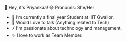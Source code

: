 👋 Hey, it's Priyankaa! 
😄 Pronouns: She/Her
- 🔭 I’m currently a final year Student at IIIT Gwalior.
- 💬 Would Love to talk (Anything related to Tech) 
- ⚡ I'm passionate about technology and management.
- ✨ I love to work as Team Member.

  


<!---
p21211/p21211 is a ✨ special ✨ repository because its `README.md` (this file) appears on your GitHub profile.
You can click the Preview link to take a look at your changes.
--->
